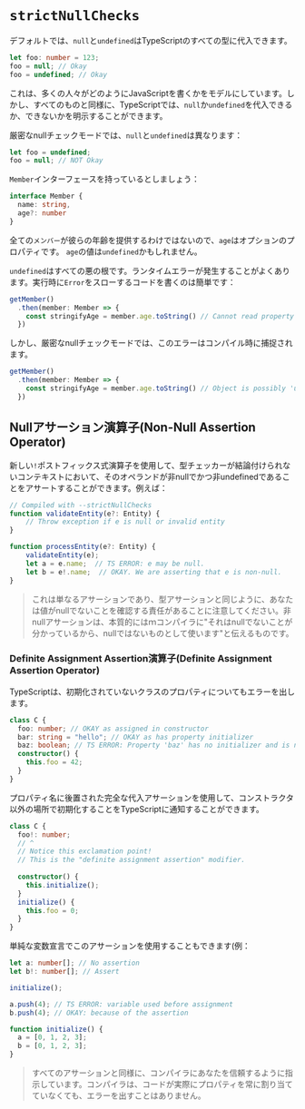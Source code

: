 # `strictNullChecks`

デフォルトでは、`null`と`undefined`はTypeScriptのすべての型に代入できます。

```ts
let foo: number = 123;
foo = null; // Okay
foo = undefined; // Okay
```

これは、多くの人々がどのようにJavaScriptを書くかをモデルにしています。しかし、すべてのものと同様に、TypeScriptでは、`null`か`undefined`を代入できるか、できないかを明示することができます。

厳密なnullチェックモードでは、`null`と`undefined`は異なります：

```ts
let foo = undefined;
foo = null; // NOT Okay
```

`Member`インターフェースを持っているとしましょう：

```ts
interface Member {
  name: string,
  age?: number
}
```

全ての`メンバー`が彼らの年齢を提供するわけではないので、`age`はオプションのプロパティです。 `age`の値は`undefined`かもしれません。

`undefined`はすべての悪の根です。ランタイムエラーが発生することがよくあります。実行時に`Error`をスローするコードを書くのは簡単です：

```ts
getMember()
  .then(member: Member => {
    const stringifyAge = member.age.toString() // Cannot read property 'toString' of undefined
  })
```

しかし、厳密なnullチェックモードでは、このエラーはコンパイル時に捕捉されます。

```ts
getMember()
  .then(member: Member => {
    const stringifyAge = member.age.toString() // Object is possibly 'undefined'
  })
```

## Nullアサーション演算子(Non-Null Assertion Operator)

新しい`!`ポストフィックス式演算子を使用して、型チェッカーが結論付けられないコンテキストにおいて、そのオペランドが非nullでかつ非undefinedであることをアサートすることができます。例えば：

```ts
// Compiled with --strictNullChecks
function validateEntity(e?: Entity) {
    // Throw exception if e is null or invalid entity
}

function processEntity(e?: Entity) {
    validateEntity(e);
    let a = e.name;  // TS ERROR: e may be null.
    let b = e!.name;  // OKAY. We are asserting that e is non-null.
}
```

> これは単なるアサーションであり、型アサーションと同じように、あなたは値がnullでないことを確認する責任があることに注意してください。非nullアサーションは、本質的にはｍコンパイラに"それはnullでないことが分かっているから、nullではないものとして使います"と伝えるものです。

### Definite Assignment Assertion演算子(Definite Assignment Assertion Operator)

TypeScriptは、初期化されていないクラスのプロパティについてもエラーを出します。

```ts
class C {
  foo: number; // OKAY as assigned in constructor
  bar: string = "hello"; // OKAY as has property initializer
  baz: boolean; // TS ERROR: Property 'baz' has no initializer and is not assigned directly in the constructor.
  constructor() {
    this.foo = 42;
  }
}
```

プロパティ名に後置された完全な代入アサーションを使用して、コンストラクタ以外の場所で初期化することをTypeScriptに通知することができます。

```ts
class C {
  foo!: number;
  // ^
  // Notice this exclamation point!
  // This is the "definite assignment assertion" modifier.
  
  constructor() {
    this.initialize();
  }
  initialize() {
    this.foo = 0;
  }
}
```

単純な変数宣言でこのアサーションを使用することもできます(例：

```ts
let a: number[]; // No assertion
let b!: number[]; // Assert

initialize();

a.push(4); // TS ERROR: variable used before assignment
b.push(4); // OKAY: because of the assertion

function initialize() {
  a = [0, 1, 2, 3];
  b = [0, 1, 2, 3];
}
```

> すべてのアサーションと同様に、コンパイラにあなたを信頼するように指示しています。コンパイラは、コードが実際にプロパティを常に割り当てていなくても、エラーを出すことはありません。
